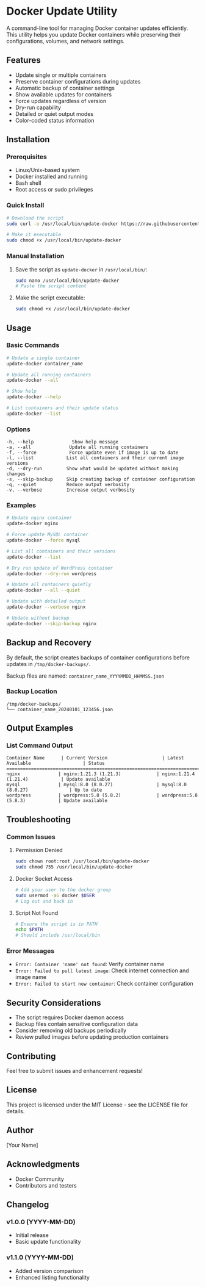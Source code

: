 # Docker Update Utility

A command-line tool for managing Docker container updates efficiently. This utility helps you update Docker containers while preserving their configurations, volumes, and network settings.

## Features

- Update single or multiple containers
- Preserve container configurations during updates
- Automatic backup of container settings
- Show available updates for containers
- Force updates regardless of version
- Dry-run capability
- Detailed or quiet output modes
- Color-coded status information

## Installation

### Prerequisites

- Linux/Unix-based system
- Docker installed and running
- Bash shell
- Root access or sudo privileges

### Quick Install

```bash
# Download the script
sudo curl -o /usr/local/bin/update-docker https://raw.githubusercontent.com/yourusername/docker-update-utility/main/update-docker

# Make it executable
sudo chmod +x /usr/local/bin/update-docker
```

### Manual Installation

1. Save the script as `update-docker` in `/usr/local/bin/`:
   ```bash
   sudo nano /usr/local/bin/update-docker
   # Paste the script content
   ```

2. Make the script executable:
   ```bash
   sudo chmod +x /usr/local/bin/update-docker
   ```

## Usage

### Basic Commands

```bash
# Update a single container
update-docker container_name

# Update all running containers
update-docker --all

# Show help
update-docker --help

# List containers and their update status
update-docker --list
```

### Options

```
-h, --help              Show help message
-a, --all              Update all running containers
-f, --force            Force update even if image is up to date
-l, --list            List all containers and their current image versions
-d, --dry-run         Show what would be updated without making changes
-s, --skip-backup     Skip creating backup of container configuration
-q, --quiet           Reduce output verbosity
-v, --verbose         Increase output verbosity
```

### Examples

```bash
# Update nginx container
update-docker nginx

# Force update MySQL container
update-docker --force mysql

# List all containers and their versions
update-docker --list

# Dry run update of WordPress container
update-docker --dry-run wordpress

# Update all containers quietly
update-docker --all --quiet

# Update with detailed output
update-docker --verbose nginx

# Update without backup
update-docker --skip-backup nginx
```

## Backup and Recovery

By default, the script creates backups of container configurations before updates in `/tmp/docker-backups/`.

Backup files are named: `container_name_YYYYMMDD_HHMMSS.json`

### Backup Location
```
/tmp/docker-backups/
└── container_name_20240101_123456.json
```

## Output Examples

### List Command Output
```
Container Name      | Current Version                    | Latest Available                   | Status
=====================================================================================
nginx              | nginx:1.21.3 (1.21.3)             | nginx:1.21.4 (1.21.4)            | Update available
mysql              | mysql:8.0 (8.0.27)                | mysql:8.0 (8.0.27)               | Up to date
wordpress          | wordpress:5.8 (5.8.2)             | wordpress:5.8 (5.8.3)            | Update available
```

## Troubleshooting

### Common Issues

1. Permission Denied
   ```bash
   sudo chown root:root /usr/local/bin/update-docker
   sudo chmod 755 /usr/local/bin/update-docker
   ```

2. Docker Socket Access
   ```bash
   # Add your user to the docker group
   sudo usermod -aG docker $USER
   # Log out and back in
   ```

3. Script Not Found
   ```bash
   # Ensure the script is in PATH
   echo $PATH
   # Should include /usr/local/bin
   ```

### Error Messages

- `Error: Container 'name' not found`: Verify container name
- `Error: Failed to pull latest image`: Check internet connection and image name
- `Error: Failed to start new container`: Check container configuration

## Security Considerations

- The script requires Docker daemon access
- Backup files contain sensitive configuration data
- Consider removing old backups periodically
- Review pulled images before updating production containers

## Contributing

Feel free to submit issues and enhancement requests!

## License

This project is licensed under the MIT License - see the LICENSE file for details.

## Author

[Your Name]

## Acknowledgments

- Docker Community
- Contributors and testers

## Changelog

### v1.0.0 (YYYY-MM-DD)
- Initial release
- Basic update functionality

### v1.1.0 (YYYY-MM-DD)
- Added version comparison
- Enhanced listing functionality
